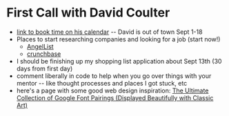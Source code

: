 # First Call with David Coulter

* [link to book time on his calendar](https://calendly.com/dcoulter/30min/08-10-2017) -- David is out of town Sept 1-18
* Places to start researching companies and looking for a job (start now!)
  * [AngelList](https://angel.co/)
  * [crunchbase](https://www.crunchbase.com/#/home/index)
* I should be finishing up my shopping list application about Sept 13th (30 days from first day)
* comment liberally in code to help when you go over things with your mentor -- like thought processes and places I got stuck, etc
* here's a page with some good web design inspiration: [The Ultimate Collection of Google Font Pairings (Displayed Beautifully with Classic Art)](https://www.reliablepsd.com/ultimate-google-font-pairings/)
